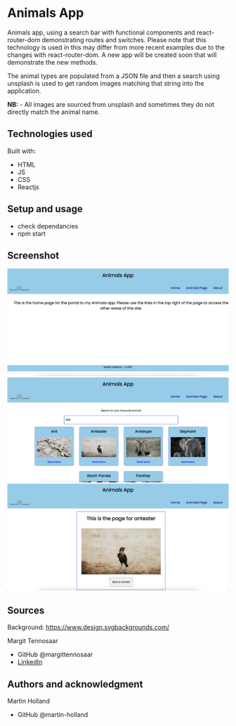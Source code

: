 # Animals App

Animals app, using a search bar with functional components and react-router-dom demonstrating routes and switches. Please note that this technology is used in this may differ from more recent examples due to the changes with react-router-dom. A new app will be created soon that will demonstrate the new methods.

The animal types are populated from a JSON file and then a search using unsplash is used to get random images matching that string into the application.

**NB:** - All images are sourced from unsplash and sometimes they do not directly match the animal name.

## Technologies used

Built with:

- HTML
- JS
- CSS
- Reactjs

## Setup and usage

- check dependancies
- npm start

## Screenshot

![alt text](animals-app-home.png?raw=true "Animals Home page")
![alt text](animals-app-search.png?raw=true "Animals search page")
![alt text](animals-app-single.png?raw=true "Animals single animal page")

## Sources

Background: https://www.design.svgbackgrounds.com/

Margit Tennosaar

- GitHub @margittennosaar
- [LinkedIn](https://www.linkedin.com/in/margittennosaar/)

## Authors and acknowledgment

Martin Holland

- GitHub @martin-holland
